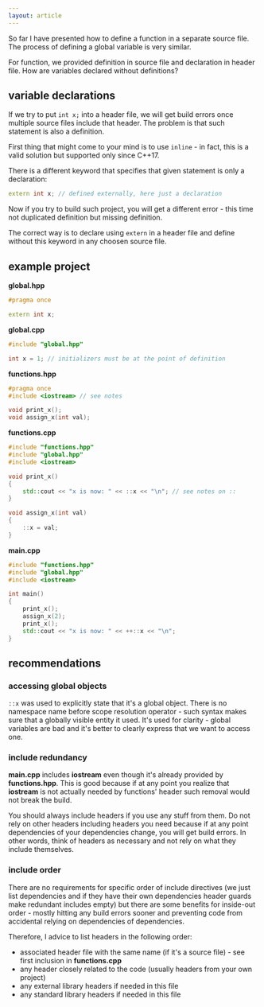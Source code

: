 ```yaml
---
layout: article
---
```


So far I have presented how to define a function in a separate source file. The process of defining a global variable is very similar.

For function, we provided definition in source file and declaration in header file. How are variables declared without definitions?

## variable declarations

If we try to put `int x;` into a header file, we will get build errors once multiple source files include that header. The problem is that such statement is also a definition.

First thing that might come to your mind is to use `inline` - in fact, this is a valid solution but supported only since C++17.

There is a different keyword that specifies that given statement is only a declaration:

```c++
extern int x; // defined externally, here just a declaration
```

Now if you try to build such project, you will get a different error - this time not duplicated definition but missing definition.

The correct way is to declare using `extern` in a header file and define without this keyword in any choosen source file.

## example project

**global.hpp**

```c++
#pragma once

extern int x;
```

**global.cpp**

```c++
#include "global.hpp"

int x = 1; // initializers must be at the point of definition
```

**functions.hpp**

```c++
#pragma once
#include <iostream> // see notes

void print_x();
void assign_x(int val);
```

**functions.cpp**

```c++
#include "functions.hpp"
#include "global.hpp"
#include <iostream>

void print_x()
{
    std::cout << "x is now: " << ::x << "\n"; // see notes on ::
}

void assign_x(int val)
{
    ::x = val;
}
```

**main.cpp**

```c++
#include "functions.hpp"
#include "global.hpp"
#include <iostream>

int main()
{
    print_x();
    assign_x(2);
    print_x();
    std::cout << "x is now: " << ++::x << "\n";
}
```

## recommendations

### accessing global objects

`::x` was used to explicitly state that it's a global object. There is no namespace name before scope resolution operator - such syntax makes sure that a globally visible entity it used. It's used for clarity - global variables are bad and it's better to clearly express that we want to access one.

### include redundancy

**main.cpp** includes **iostream** even though it's already provided by **functions.hpp**. This is good because if at any point you realize that **iostream** is not actually needed by functions' header such removal would not break the build.

You should always include headers if you use any stuff from them. Do not rely on other headers including headers you need because if at any point dependencies of your dependencies change, you will get build errors. In other words, think of headers as necessary and not rely on what they include themselves.

### include order

There are no requirements for specific order of include directives (we just list dependencies and if they have their own dependencies header guards make redundant includes empty) but there are some benefits for inside-out order - mostly hitting any build errors sooner and preventing code from accidental relying on dependencies of dependencies.

Therefore, I advice to list headers in the following order:

- associated header file with the same name (if it's a source file) - see first inclusion in **functions.cpp**
- any header closely related to the code (usually headers from your own project)
- any external library headers if needed in this file
- any standard library headers if needed in this file
